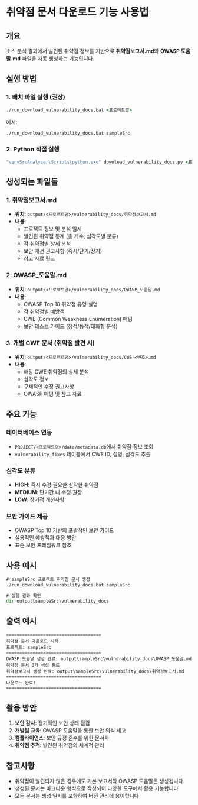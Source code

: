 # 취약점 문서 다운로드 기능 사용법

## 개요
소스 분석 결과에서 발견된 취약점 정보를 기반으로 **취약점보고서.md**와 **OWASP 도움말.md** 파일을 자동 생성하는 기능입니다.

## 실행 방법

### 1. 배치 파일 실행 (권장)
```cmd
./run_download_vulnerability_docs.bat <프로젝트명>
```
예시:
```cmd
./run_download_vulnerability_docs.bat sampleSrc
```

### 2. Python 직접 실행
```cmd
"venvSrcAnalyzer\Scripts\python.exe" download_vulnerability_docs.py <프로젝트명>
```

## 생성되는 파일들

### 1. 취약점보고서.md
- **위치**: `output/<프로젝트명>/vulnerability_docs/취약점보고서.md`
- **내용**:
  - 프로젝트 정보 및 분석 일시
  - 발견된 취약점 통계 (총 개수, 심각도별 분류)
  - 각 취약점별 상세 분석
  - 보안 개선 권고사항 (즉시/단기/장기)
  - 참고 자료 링크

### 2. OWASP_도움말.md
- **위치**: `output/<프로젝트명>/vulnerability_docs/OWASP_도움말.md`
- **내용**:
  - OWASP Top 10 취약점 유형 설명
  - 각 취약점별 예방책
  - CWE (Common Weakness Enumeration) 매핑
  - 보안 테스트 가이드 (정적/동적/대화형 분석)

### 3. 개별 CWE 문서 (취약점 발견 시)
- **위치**: `output/<프로젝트명>/vulnerability_docs/CWE-<번호>.md`
- **내용**:
  - 해당 CWE 취약점의 상세 분석
  - 심각도 정보
  - 구체적인 수정 권고사항
  - OWASP 매핑 및 참고 자료

## 주요 기능

### 데이터베이스 연동
- `PROJECT/<프로젝트명>/data/metadata.db`에서 취약점 정보 조회
- `vulnerability_fixes` 테이블에서 CWE ID, 설명, 심각도 추출

### 심각도 분류
- **HIGH**: 즉시 수정 필요한 심각한 취약점
- **MEDIUM**: 단기간 내 수정 권장
- **LOW**: 장기적 개선사항

### 보안 가이드 제공
- OWASP Top 10 기반의 포괄적인 보안 가이드
- 실용적인 예방책과 대응 방안
- 표준 보안 프레임워크 참조

## 사용 예시

```cmd
# sampleSrc 프로젝트 취약점 문서 생성
./run_download_vulnerability_docs.bat sampleSrc

# 실행 결과 확인
dir output\sampleSrc\vulnerability_docs
```

## 출력 예시

```
====================================
취약점 문서 다운로드 시작
프로젝트: sampleSrc
====================================
OWASP 도움말 생성 완료: output\sampleSrc\vulnerability_docs\OWASP_도움말.md
취약점 문서 0개 생성 완료
취약점보고서 생성 완료: output\sampleSrc\vulnerability_docs\취약점보고서.md
====================================
다운로드 완료!
====================================
```

## 활용 방안

1. **보안 감사**: 정기적인 보안 상태 점검
2. **개발팀 교육**: OWASP 도움말을 통한 보안 의식 제고
3. **컴플라이언스**: 보안 규정 준수를 위한 문서화
4. **취약점 추적**: 발견된 취약점의 체계적 관리

## 참고사항

- 취약점이 발견되지 않은 경우에도 기본 보고서와 OWASP 도움말은 생성됩니다
- 생성된 문서는 마크다운 형식으로 작성되어 다양한 도구에서 활용 가능합니다
- 모든 문서는 생성 일시를 포함하여 버전 관리에 용이합니다
